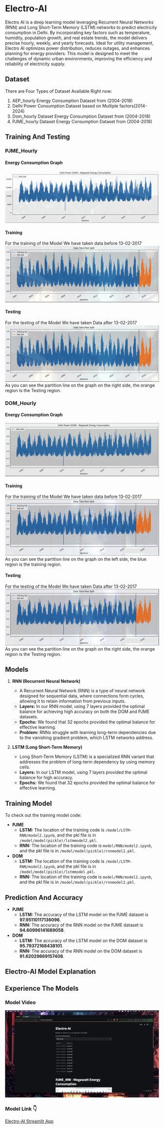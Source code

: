 # Electro-AI

<p>
Electro AI is a deep learning model leveraging Recurrent Neural Networks (RNN) and Long Short-Term Memory (LSTM) networks to predict electricity consumption in Delhi. By incorporating key factors such as temperature, humidity, population growth, and real estate trends, the model delivers precise hourly, weekly, and yearly forecasts. Ideal for utility management, Electro AI optimizes power distribution, reduces outages, and enhances planning for energy providers. This model is designed to meet the challenges of dynamic urban environments, improving the efficiency and reliability of electricity supply.
</p>

## Dataset

There are Four Types of Dataset Available Right now:
1. AEP_hourly Energy Consumption Dataset from (2004-2018)
2. Delhi Power Consumption Dataset based on Multiple factors(2014-2024)
3. Dom_hourly Dataset Energy Consumption Dataset from (2004-2018)
4. PJME_hourly Dataset Energy Consumption Dataset from (2004-2018)

## Training And Testing

### PJME_Hourly

#### Energy Consumption Graph
![Energy Consumption Graph](Images/energyconsumptiongraph.png)

#### Training
For the training of the Model We have taken data before 13-02-2017
![PJME Training and Testing](Images/pjmetrainingandtesting.png)

#### Testing
For the testing of the Model We have taken Data after 13-02-2017
![PJME Testing](Images/pjmetrainingandtesting.png)
As you can see the partition line on the graph on the right side, the orange region is the Testing region.

### DOM_Hourly

#### Energy Consumption Graph
![Energy Consumption Graph](Images/domenergy.png)

#### Training
For the training of the Model We have taken data before 13-02-2017
![DOM Training and Testing](Images/trainingandtesting.png)
As you can see the partition line on the graph on the left side, the blue region is the training region.

#### Testing
For the testing of the Model We have taken Data after 13-02-2017
![DOM Testing](Images/trainingandtesting.png)
As you can see the partition line on the graph on the right side, the orange region is the Testing region.

## Models

1. **RNN (Recurrent Neural Network)**
    - A Recurrent Neural Network (RNN) is a type of neural network designed for sequential data, where connections form cycles, allowing it to retain information from previous inputs.
    - **Layers:** In our RNN model, using 7 layers provided the optimal balance for achieving high accuracy on both the DOM and PJME datasets.
    - **Epochs:** We found that 32 epochs provided the optimal balance for effective learning.
    - **Problem:** RNNs struggle with learning long-term dependencies due to the vanishing gradient problem, which LSTM networks address.

2. **LSTM (Long Short-Term Memory)**
    - Long Short-Term Memory (LSTM) is a specialized RNN variant that addresses the problem of long-term dependency by using memory cells.
    - **Layers:** In our LSTM model, using 7 layers provided the optimal balance for high accuracy.
    - **Epochs:** We found that 32 epochs provided the optimal balance for effective learning.

## Training Model

To check out the training model code:
- **PJME**
    - **LSTM:** The location of the training code is `/model/LSTM-RNN/model2.ipynb`, and the pkl file is in `/model/model(pickle)/lstmmodel2.pkl`.
    - **RNN:** The location of the training code is `model/RNN/model2.ipynb`, and the pkl file is in `/model/model(pickle)/rnnmodel2.pkl`.
- **DOM**
    - **LSTM:** The location of the training code is `/model/LSTM-RNN/model2.ipynb`, and the pkl file is in `/model/model(pickle)/lstmmodel.pkl`.
    - **RNN:** The location of the training code is `model/RNN/model2.ipynb`, and the pkl file is in `/model/model(pickle)/rnnmodel2.pkl`.

## Prediction And Accuracy

- **PJME**
    - **LSTM:** The accuracy of the LSTM model on the PJME dataset is **97.95110117136096**.
    - **RNN:** The accuracy of the RNN model on the PJME dataset is **94.60996141689058**.
- **DOM**
    - **LSTM:** The accuracy of the LSTM model on the DOM dataset is **95.79372168438101**.
    - **RNN:** The accuracy of the RNN model on the DOM dataset is **91.62029669157408**.

## Electro-AI Model Explanation

## Experience The Models

### Model Video

[![Model Video](/Images/model2.png)](//model_video/streamlit-app-2024-09-16-01-09-06.webm)

### Model Link 👇

[Electro-AI Streamlit App](https://electroai.streamlit.app/)
